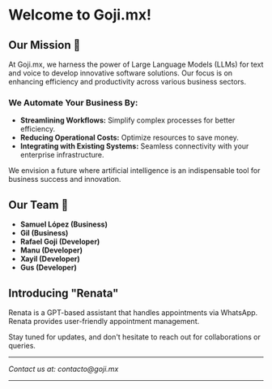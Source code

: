 
# Welcome to Goji.mx!

## Our Mission 🚀
At Goji.mx, we harness the power of Large Language Models (LLMs) for text and voice to develop innovative software solutions. Our focus is on enhancing efficiency and productivity across various business sectors.

### We Automate Your Business By:
- **Streamlining Workflows:** Simplify complex processes for better efficiency.
- **Reducing Operational Costs:** Optimize resources to save money.
- **Integrating with Existing Systems:** Seamless connectivity with your enterprise infrastructure.

We envision a future where artificial intelligence is an indispensable tool for business success and innovation.

## Our Team 🤝
- **Samuel López (Business)**
- **Gil (Business)**
- **Rafael Goji (Developer)**
- **Manu (Developer)**
- **Xayil (Developer)**
- **Gus (Developer)**

## Introducing "Renata"
Renata is a GPT-based assistant that handles appointments via WhatsApp. Renata provides user-friendly appointment management.

Stay tuned for updates, and don't hesitate to reach out for collaborations or queries.

---

_Contact us at: contacto@goji.mx_

---
